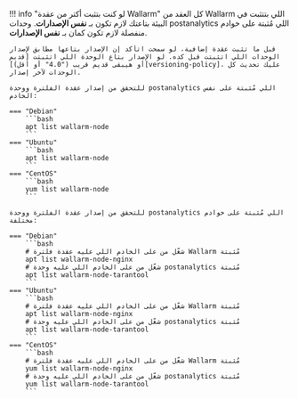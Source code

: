 !!! info "لو كنت بتثبت أكتر من عقدة Wallarm"
    كل العقد من Wallarm اللي بتتثبت في البيئة بتاعتك لازم تكون بـ **نفس الإصدارات**. وحدات postanalytics اللي مُثبتة على خوادم منفصلة لازم تكون كمان بـ **نفس الإصدارات**.

    قبل ما تثبت عقدة إضافية، لو سمحت اتأكد إن الإصدار بتاعها مطابق لإصدار الوحدات اللي اتثبتت قبل كده. لو الإصدار بتاع الوحدة اللي اتثبتت [قديم أو هيبقى قديم قريب ("4.0" أو أقل)][versioning-policy]، عليك تحديث كل الوحدات لآخر إصدار.

    للتحقق من إصدار عقدة الفلترة ووحدة postanalytics اللي مُثبتة على نفس الخادم:

    === "Debian"
        ```bash
        apt list wallarm-node
        ```
    === "Ubuntu"
        ```bash
        apt list wallarm-node
        ```
    === "CentOS"
        ```bash
        yum list wallarm-node
        ```

    للتحقق من إصدار عقدة الفلترة ووحدة postanalytics اللي مُثبتة على خوادم مختلفة:

    === "Debian"
        ```bash
        # شغّل من على الخادم اللي عليه عقدة فلترة Wallarm مُثبتة
        apt list wallarm-node-nginx
        # شغّل من على الخادم اللي عليه وحدة postanalytics مُثبتة
        apt list wallarm-node-tarantool
        ```
    === "Ubuntu"
        ```bash
        # شغّل من على الخادم اللي عليه عقدة فلترة Wallarm مُثبتة
        apt list wallarm-node-nginx
        # شغّل من على الخادم اللي عليه وحدة postanalytics مُثبتة
        apt list wallarm-node-tarantool
        ```
    === "CentOS"
        ```bash
        # شغّل من على الخادم اللي عليه عقدة فلترة Wallarm مُثبتة
        yum list wallarm-node-nginx
        # شغّل من على الخادم اللي عليه وحدة postanalytics مُثبتة
        yum list wallarm-node-tarantool
        ```